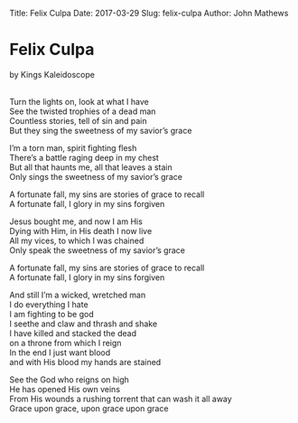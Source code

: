 Title: Felix Culpa
Date: 2017-03-29
Slug: felix-culpa
Author: John Mathews

# Felix Culpa 

by Kings Kaleidoscope

<br>
Turn the lights on, look at what I have <br>
See the twisted trophies of a dead man  <br>
Countless stories, tell of sin and pain <br>
But they sing the sweetness of my savior’s grace <br>

I’m a torn man, spirit fighting flesh <br>
There’s a battle raging deep in my chest <br>
But all that haunts me, all that leaves a stain <br>
Only sings the sweetness of my savior’s grace<br>

A fortunate fall, my sins are stories of grace to recall <br>
A fortunate fall, I glory in my sins forgiven<br>

Jesus bought me, and now I am His <br>
Dying with Him, in His death I now live <br>
All my vices, to which I was chained <br>
Only speak the sweetness of my savior’s grace<br>

A fortunate fall, my sins are stories of grace to recall <br>
A fortunate fall, I glory in my sins forgiven<br>

And still I’m a wicked, wretched man <br>
I do everything I hate <br>
I am fighting to be god<br>
I seethe and claw and thrash and shake <br>
I have killed and stacked the dead<br>
on a throne from which I reign <br>
In the end I just want blood <br>
and with His blood my hands are stained <br>

See the God who reigns on high <br>
He has opened His own veins <br>
From His wounds a rushing torrent that can wash it all away <br>
Grace upon grace, upon grace upon grace<br>
